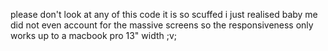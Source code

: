 please don't look at any of this code it is so scuffed i just realised baby me did not even account for the massive screens so the responsiveness only works up to a macbook pro 13" width ;v;
